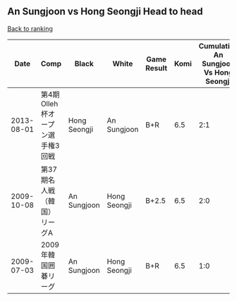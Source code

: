 ## An Sungjoon vs Hong Seongji Head to head

[Back to ranking](../../index.md)




| **Date** | **Comp** | **Black** | **White** | **Game Result** | **Komi** | **Cumulative An Sungjoon Vs Hong Seongji** | **An Sungjoon Streak** | **Hong Seongji Streak** | 
| --- | --- | --- | --- | --- | --- | --- | --- | --- |
| 2013-08-01 | 第4期Olleh杯オープン選手権3回戦 | Hong Seongji | An Sungjoon | B+R | 6.5 | 2:1 | 0 | 1 | 
| 2009-10-08 | 第37期名人戦（韓国）リーグA | An Sungjoon | Hong Seongji | B+2.5 | 6.5 | 2:0 | 2 | 0 | 
| 2009-07-03 | 2009年韓国囲碁リーグ | An Sungjoon | Hong Seongji | B+R | 6.5 | 1:0 | 1 | 0 |




